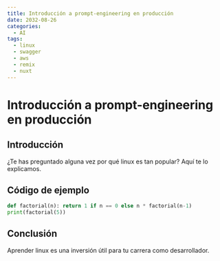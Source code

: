 ```yaml
---
title: Introducción a prompt-engineering en producción
date: 2032-08-26
categories:
  - AI
tags:
  - linux
  - swagger
  - aws
  - remix
  - nuxt
---
```


# Introducción a prompt-engineering en producción

## Introducción

¿Te has preguntado alguna vez por qué linux es tan popular? Aquí te lo explicamos.

## Código de ejemplo

```python
def factorial(n): return 1 if n == 0 else n * factorial(n-1)
print(factorial(5))
```

## Conclusión

Aprender linux es una inversión útil para tu carrera como desarrollador.